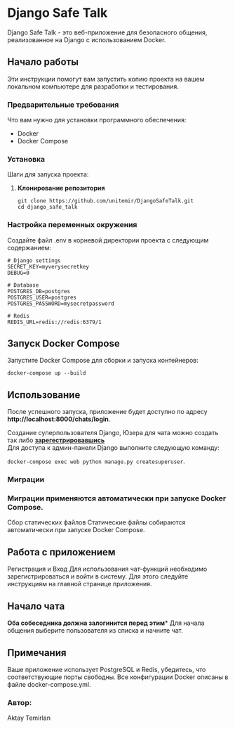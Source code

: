 # Django Safe Talk

Django Safe Talk - это веб-приложение для безопасного общения, реализованное на Django с использованием Docker.

## Начало работы

Эти инструкции помогут вам запустить копию проекта на вашем локальном компьютере для разработки и тестирования.

### Предварительные требования

Что вам нужно для установки программного обеспечения:
- Docker
- Docker Compose

### Установка

Шаги для запуска проекта:
1. **Клонирование репозитория**
   ```
   git clone https://github.com/unitemir/DjangoSafeTalk.git
   cd django_safe_talk
   ```
### Настройка переменных окружения

Создайте файл .env в корневой директории проекта с следующим содержанием:
```
# Django settings
SECRET_KEY=myverysecretkey
DEBUG=0

# Database
POSTGRES_DB=postgres
POSTGRES_USER=postgres
POSTGRES_PASSWORD=mysecretpassword

# Redis
REDIS_URL=redis://redis:6379/1
```

## Запуск Docker Compose
Запустите Docker Compose для сборки и запуска контейнеров:

```docker-compose up --build```

## Использование
После успешного запуска, приложение будет доступно по адресу **http://localhost:8000/chats/login**.

Создание суперпользователя Django, Юзера для чата можно создать так либо **[зарегестрировавшись](http://127.0.0.1:8000/chats/signup/)**
</br>
Для доступа к админ-панели Django выполните следующую команду:

```docker-compose exec web python manage.py createsuperuser```.

### Миграции
### Миграции применяются автоматически при запуске Docker Compose.

Сбор статических файлов
Статические файлы собираются автоматически при запуске Docker Compose.

## Работа с приложением
Регистрация и Вход
Для использования чат-функций необходимо зарегистрироваться и войти в систему. Для этого следуйте инструкциям на главной странице приложения.

## Начало чата
**Оба собеседника должна залогинится перед этим***
Для начала общения выберите пользователя из списка и начните чат.


## Примечания
Ваше приложение использует PostgreSQL и Redis, убедитесь, что соответствующие порты свободны.
Все конфигурации Docker описаны в файле docker-compose.yml.

### Автор:
Aktay Temirlan
